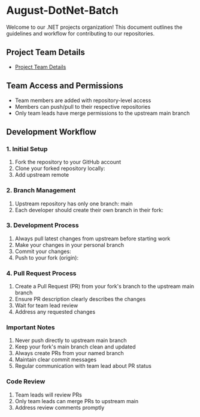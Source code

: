# August-DotNet-Batch

Welcome to our .NET projects organization! This document outlines the guidelines and workflow for contributing to our repositories.

## Project Team Details
- [Project Team Details](https://ytpl-my.sharepoint.com/:x:/g/personal/patil_nishant_yash_com/EVJR32OaeexDr2RWSmYzsX8B9bPtoL6GHlWS8Xt8UuHBoA?e=e7T7SA)



## Team Access and Permissions

- Team members are added with repository-level access
- Members can push/pull to their respective repositories
- Only team leads have merge permissions to the upstream main branch

## Development Workflow

### 1. Initial Setup

1. Fork the repository to your GitHub account
2. Clone your forked repository locally:
3. Add upstream remote
   
### 2. Branch Management
1. Upstream repository has only one branch: main
2. Each developer should create their own branch in their fork:

### 3. Development Process
1. Always pull latest changes from upstream before starting work
2. Make your changes in your personal branch
3. Commit your changes:
4. Push to your fork (origin):   

### 4. Pull Request Process
1. Create a Pull Request (PR) from your fork's branch to the upstream main branch
2. Ensure PR description clearly describes the changes
3. Wait for team lead review
4. Address any requested changes


### Important Notes
1. Never push directly to upstream main branch
2. Keep your fork's main branch clean and updated
3. Always create PRs from your named branch
4. Maintain clear commit messages
5. Regular communication with team lead about PR status

### Code Review
1. Team leads will review PRs
2. Only team leads can merge PRs to upstream main
3. Address review comments promptly

